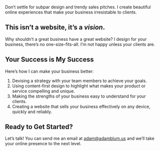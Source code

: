 Don’t settle for subpar design and trendy sales pitches. I create beautiful online experiences that make your business irresistable to clients.

## This isn’t a website, it’s a *vision*.

Why shouldn’t a great business have a great website? I design for your business, there’s no one-size-fits-all. I’m not happy unless your clients are.

## Your Success is My Success

Here’s how I can make your business better:

1. Devising a strategy with your team members to achieve your goals.
2. Using content-first design to highlight what makes your product or service compelling and unique.
3. Making the strengths of your business easy to understand for your clients.
4. Creating a website that sells your business effectively on any device, quickly and reliably.

## Ready to Get Started?

Let’s talk! You can send me an email at [adam@adamblum.us](mailto:adam@adamblum.us) and we’ll take your online presence to the next level.
